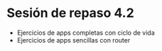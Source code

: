 # Sesión de repaso 4.2

- Ejercicios de apps completas con ciclo de vida
- Ejercicios de apps sencillas con router
